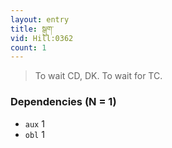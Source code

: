 ```yaml
---
layout: entry
title: སྒུག་
vid: Hill:0362
count: 1
---
```

> To wait CD, DK\. To wait for TC\.


### Dependencies (N = 1)
* `aux` 1
* `obl` 1
